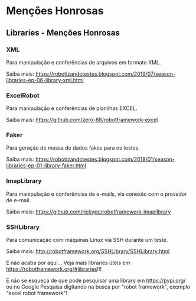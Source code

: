 # Menções Honrosas
## Libraries -  Menções Honrosas


### XML
Para manipulação e conferências de arquivos em formato XML.

Saiba mais: https://robotizandotestes.blogspot.com/2019/07/season-libraries-ep-06-library-xml.html



### ExcelRobot
Para manipulação e conferências de planilhas EXCEL.

Saiba mais: https://github.com/zero-88/robotframework-excel



### Faker
Para geração de massa de dados fakes para os testes.

Saiba mais:  https://robotizandotestes.blogspot.com/2018/01/season-libraries-ep-01-library-faker.html



### ImapLibrary
Para manipulação e conferências de e-mails, via conexão com o provedor de e-mail.

Saiba mais: https://github.com/rickypc/robotframework-imaplibrary



### SSHLibrary
Para comunicação com máquinas Linux via SSH durante um teste.

Saiba mais: http://robotframework.org/SSHLibrary/SSHLibrary.html



E não acaba por aqui...
Veja mais libraries úteis em https://robotframework.org/#libraries!!!

E não se esqueça de que pode pesquisar uma library em https://pypi.org/ ou no Google Pesquisa digitando na busca por "robot framework", exemplo "excel robot framework"!

